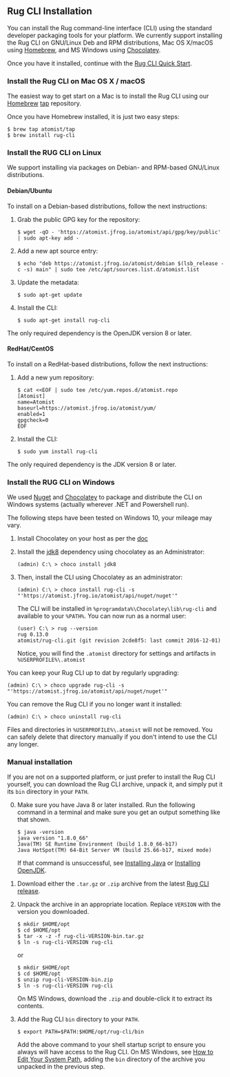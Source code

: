 ## Rug CLI Installation

You can install the Rug command-line interface (CLI) using the
standard developer packaging tools for your platform.  We currently
support installing the Rug CLI on GNU/Linux Deb and RPM distributions,
Mac OS X/macOS using [Homebrew][brew], and MS Windows
using [Chocolatey][choco].

Once you have it installed, continue with the [Rug CLI Quick Start](http://docs.atomist.com/quick-starts/rug-cli/).

[brew]: http://brew.sh/
[choco]: https://chocolatey.org/

### Install the Rug CLI on Mac OS X / macOS

The easiest way to get start on a Mac is to install the Rug CLI using
our [Homebrew][brew] [tap][] repository.

[tap]: https://github.com/Homebrew/homebrew/tree/master/share/doc/homebrew#readme

Once you have Homebrew installed, it is just two easy steps:

```
$ brew tap atomist/tap
$ brew install rug-cli
```

### Install the RUG CLI on Linux

We support installing via packages on Debian- and RPM-based GNU/Linux
distributions.

#### Debian/Ubuntu

To install on a Debian-based distributions, follow the next instructions:

1.  Grab the public GPG key for the repository:

        $ wget -qO - 'https://atomist.jfrog.io/atomist/api/gpg/key/public' | sudo apt-key add -

2.  Add a new apt source entry:

        $ echo "deb https://atomist.jfrog.io/atomist/debian $(lsb_release -c -s) main" | sudo tee /etc/apt/sources.list.d/atomist.list

3.  Update the metadata:

        $ sudo apt-get update

4.  Install the CLI:

        $ sudo apt-get install rug-cli

The only required dependency is the OpenJDK version 8 or later.

#### RedHat/CentOS

To install on a RedHat-based distributions, follow the next instructions:

1.  Add a new yum repository:

        $ cat <<EOF | sudo tee /etc/yum.repos.d/atomist.repo
        [Atomist]
        name=Atomist
        baseurl=https://atomist.jfrog.io/atomist/yum/
        enabled=1
        gpgcheck=0
        EOF

2.  Install the CLI:

        $ sudo yum install rug-cli

The only required dependency is the JDK version 8 or later.

### Install the RUG CLI on Windows

We used [Nuget][nuget] and [Chocolatey][choco] to package and
distribute the CLI on Windows systems (actually wherever .NET and
Powershell run).

[nuget]: https://docs.nuget.org/

The following steps have been tested on Windows 10, your mileage may vary.

1.  Install Chocolatey on your host as per
    the [doc](https://chocolatey.org/install)

2.  Install the [jdk8](https://chocolatey.org/packages/jdk8)
    dependency using chocolatey as an Administrator:

        (admin) C:\ > choco install jdk8

3.  Then, install the CLI using Chocolatey as an administrator:

        (admin) C:\ > choco install rug-cli -s "'https://atomist.jfrog.io/atomist/api/nuget/nuget'"

    The CLI will be installed in
    `%programdata%\Chocolatey\lib\rug-cli` and available to your
    `%PATH%`. You can now run as a normal user:

        (user) C:\ > rug --version
        rug 0.13.0
        atomist/rug-cli.git (git revision 2cde8f5: last commit 2016-12-01)

    Notice, you will find the `.atomist` directory for settings and
    artifacts in `%USERPROFILE%\.atomist`

You can keep your Rug CLI up to dat by regularly upgrading:

```
(admin) C:\ > choco upgrade rug-cli -s "'https://atomist.jfrog.io/atomist/api/nuget/nuget'"
```

You can remove the Rug CLI if you no longer want it installed:

```
(admin) C:\ > choco uninstall rug-cli
```

Files and directories in `%USERPROFILE%\.atomist` will not be
removed. You can safely delete that directory manually if you don't
intend to use the CLI any longer.

### Manual installation

If you are not on a supported platform, or just prefer to install the
Rug CLI yourself, you can download the Rug CLI archive, unpack it, and
simply put it its `bin` directory in your `PATH`.

0.  Make sure you have Java 8 or later installed.  Run the following
    command in a terminal and make sure you get an output something
    like that shown.

        $ java -version
        java version "1.8.0_66"
        Java(TM) SE Runtime Environment (build 1.8.0_66-b17)
        Java HotSpot(TM) 64-Bit Server VM (build 25.66-b17, mixed mode)

    If that command is unsuccessful, see [Installing Java][java]
    or [Installing OpenJDK][openjdk].

1.  Download either the `.tar.gz` or `.zip` archive from the
    latest [Rug CLI release][releases].

2.  Unpack the archive in an appropriate location.  Replace `VERSION`
    with the version you downloaded.

        $ mkdir $HOME/opt
        $ cd $HOME/opt
        $ tar -x -z -f rug-cli-VERSION-bin.tar.gz
        $ ln -s rug-cli-VERSION rug-cli

    or

        $ mkdir $HOME/opt
        $ cd $HOME/opt
        $ unzip rug-cli-VERSION-bin.zip
        $ ln -s rug-cli-VERSION rug-cli

    On MS Windows, download the `.zip` and double-click it to extract
    its contents.

3.  Add the Rug CLI `bin` directory to your `PATH`.

        $ export PATH=$PATH:$HOME/opt/rug-cli/bin

    Add the above command to your shell startup script to ensure you
    always will have access to the Rug CLI.  On MS Windows,
    see [How to Edit Your System Path][winpath], adding the `bin`
    directory of the archive you unpacked in the previous step.

[java]: https://java.com/en/download/help/index_installing.xml?os=All+Platforms&j=8&n=20
[openjdk]: http://openjdk.java.net/install/
[releases]: https://github.com/atomist/rug-cli/releases
[winpath]: http://www.howtogeek.com/118594/how-to-edit-your-system-path-for-easy-command-line-access/

